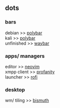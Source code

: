 ## dots
### bars
debian >> [polybar](polybar-debian/) <br>
kali >> [polybar](polybar-kali/) <br>
unfinished >> [waybar](waybar/) <br>

### apps/ managers
editor >> [neovim](nvim/) <br>
xmpp client >> [profanity](profanity/) <br>
launcher >> [rofi](rofi/) <br>

### desktop
wm/ tiling >> [bismuth](bismuth/) <br>

